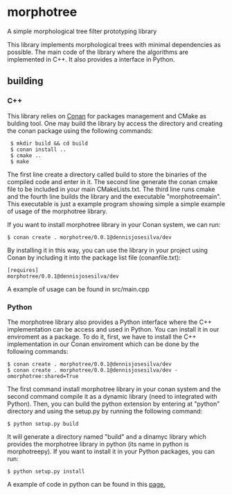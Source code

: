 # morphotree
A simple morphological tree filter prototyping library

This library implements morphological trees with minimal dependencies as possible. The main code of the library where the algorithms are implemented in C++. 
It also provides a interface in Python. 

## building

### C++

This library relies on <a href="https://conan.io/">Conan</a> for packages management and CMake as bulding tool. One may build the library by access the 
directory and creating the conan package using the following commands:

```shellscript
 $ mkdir build && cd build
 $ conan install ..
 $ cmake ..
 $ make
 ```
 
 The first line create a directory called build to store the binaries of the compiled code and enter in it. The second line generate the conan cmake file 
 to be included in your main CMakeLists.txt. The third line runs cmake and the fourth line builds the library and the executable "morphotreemain". This
 executable is just a example program showing simple a simple example of usage of the morphotree library.
 
 If you want to install morphotree library in your Conan system, we can run:
 
 ```shellscript
 $ conan create . morphotree/0.0.1@dennisjosesilva/dev
 ```
 
 By installing it in this way, you can use the library in your project using Conan by including it into the package list file (conanfile.txt):
 
 ```
 [requires]
 morphotree/0.0.1@dennisjosesilva/dev
 ```
 A example of usage can be found in src/main.cpp
 
 ### Python
 
 The morphotree library also provides a Python interface where the C++ implementation can be access and used in Python. You can install it in our enviroment 
 as a package. To do it, first, we have to install the C++ implementation in our Conan enviroment which can be done by the following commands:
 
 ```shellscript
 $ conan create . morphotree/0.0.1@dennisjosesilva/dev
 $ conan create . morphotree/0.0.1@dennisjosesilva/dev -omorphotree:shared=True
 ```
 
 The first command install morphotree library in your conan system and the second command compile it as a dynamic library (need to integrated with Python).
 Then, you can build the python extension by entering at "python" directory and using the setup.py by running the following command:
 
 ```shellscript
 $ python setup.py build
 ```
 
 It will generate a directory named "build" and a dinamyc library which provides the morphotree library in python (its name in python is morphotreepy). If
 you want to install it in your Python packages, you can run:
 
 ```shellscript
 $ python setup.py install
 ```
 
A example of code in python can be found in this <a href="http://www.vision.ime.usp.br/~dennis/hidden/morphotree-demo.html">page.</a> 
